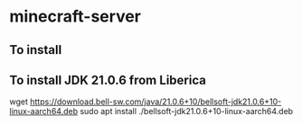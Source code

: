 # minecraft-server

## To install

## To install JDK 21.0.6 from Liberica
wget https://download.bell-sw.com/java/21.0.6+10/bellsoft-jdk21.0.6+10-linux-aarch64.deb
sudo apt install ./bellsoft-jdk21.0.6+10-linux-aarch64.deb
